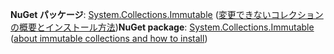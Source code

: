 <span data-ttu-id="0d3a6-101">**NuGet パッケージ**: [System.Collections.Immutable](http://go.microsoft.com/fwlink/?LinkId=318047) ([変更できないコレクションの概要とインストール方法](/dotnet/api/system.collections.immutable#Remarks))</span><span class="sxs-lookup"><span data-stu-id="0d3a6-101">**NuGet package**: [System.Collections.Immutable](http://go.microsoft.com/fwlink/?LinkId=318047) ([about immutable collections and how to install](/dotnet/api/system.collections.immutable#Remarks))</span></span>
